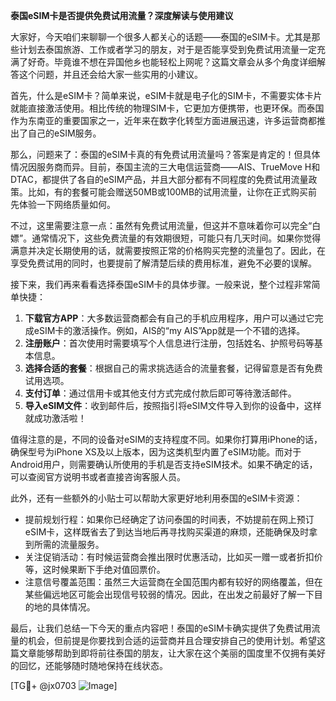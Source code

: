 **泰国eSIM卡是否提供免费试用流量？深度解读与使用建议**

大家好，今天咱们来聊聊一个很多人都关心的话题——泰国的eSIM卡。尤其是那些计划去泰国旅游、工作或者学习的朋友，对于是否能享受到免费试用流量一定充满了好奇。毕竟谁不想在异国他乡也能轻松上网呢？这篇文章会从多个角度详细解答这个问题，并且还会给大家一些实用的小建议。

首先，什么是eSIM卡？简单来说，eSIM卡就是电子化的SIM卡，不需要实体卡片就能直接激活使用。相比传统的物理SIM卡，它更加方便携带，也更环保。而泰国作为东南亚的重要国家之一，近年来在数字化转型方面进展迅速，许多运营商都推出了自己的eSIM服务。

那么，问题来了：泰国的eSIM卡真的有免费试用流量吗？答案是肯定的！但具体情况因服务商而异。目前，泰国主流的三大电信运营商——AIS、TrueMove H和DTAC，都提供了各自的eSIM产品，并且大部分都有不同程度的免费试用流量政策。比如，有的套餐可能会赠送50MB或100MB的试用流量，让你在正式购买前先体验一下网络质量如何。

不过，这里需要注意一点：虽然有免费试用流量，但这并不意味着你可以完全“白嫖”。通常情况下，这些免费流量的有效期很短，可能只有几天时间。如果你觉得满意并决定长期使用的话，就需要按照正常的价格购买完整的流量包了。因此，在享受免费试用的同时，也要提前了解清楚后续的费用标准，避免不必要的误解。

接下来，我们再来看看选择泰国eSIM卡的具体步骤。一般来说，整个过程非常简单快捷：

1. **下载官方APP**：大多数运营商都会有自己的手机应用程序，用户可以通过它完成eSIM卡的激活操作。例如，AIS的“my AIS”App就是一个不错的选择。
2. **注册账户**：首次使用时需要填写个人信息进行注册，包括姓名、护照号码等基本信息。
3. **选择合适的套餐**：根据自己的需求挑选适合的流量套餐，记得留意是否有免费试用选项。
4. **支付订单**：通过信用卡或其他支付方式完成付款后即可等待激活邮件。
5. **导入eSIM文件**：收到邮件后，按照指引将eSIM文件导入到你的设备中，这样就成功激活啦！

值得注意的是，不同的设备对eSIM的支持程度不同。如果你打算用iPhone的话，确保型号为iPhone XS及以上版本，因为这类机型内置了eSIM功能。而对于Android用户，则需要确认所使用的手机是否支持eSIM技术。如果不确定的话，可以查阅官方说明书或者直接咨询客服人员。

此外，还有一些额外的小贴士可以帮助大家更好地利用泰国的eSIM卡资源：

- 提前规划行程：如果你已经确定了访问泰国的时间表，不妨提前在网上预订eSIM卡，这样既省去了到达当地后再寻找购买渠道的麻烦，还能确保及时拿到所需的流量服务。
- 关注促销活动：有时候运营商会推出限时优惠活动，比如买一赠一或者折扣价等，这时候果断下手绝对值回票价。
- 注意信号覆盖范围：虽然三大运营商在全国范围内都有较好的网络覆盖，但在某些偏远地区可能会出现信号较弱的情况。因此，在出发之前最好了解一下目的地的具体情况。

最后，让我们总结一下今天的重点内容吧！泰国的eSIM卡确实提供了免费试用流量的机会，但前提是你要找到合适的运营商并且合理安排自己的使用计划。希望这篇文章能够帮助到即将前往泰国的朋友，让大家在这个美丽的国度里不仅拥有美好的回忆，还能够随时随地保持在线状态。

[TG💪+ @jx0703 ![Image](https://github.com/user-attachments/assets/dbca1d08-cadb-493c-b0ec-ad6f7a83f270)]